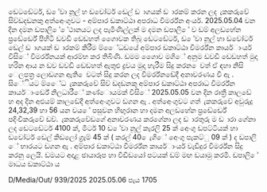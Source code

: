 ඩෙටඩේටර්, ඩ ේවා නූල් හ ඩවෝටර් ඩෙල් ඩ ාගයක් ඩ ාරකම් කරන ලද ැකකරුවේ සිව්ඩදඩනකු අත්අෙංගුවට - අම්පාර ඩකාට්ඨා අපරාධ විමර්ර්න අංර්ය. 2025.05.04 වන දින දමන ඩපාලි ේ ේථානයට ලද පැමිණිල්ලක් ම දමන ඩපාලි ේ ව ඩම් අලඩහේන ප්‍රඩේර්ඩේ පිහිටි ඩවඩි ඩෙඩහත් ගෙොවක තිබූ ඩෙටඩේටර්, ඩ ේවා නූල් හා ඩවෝටර් ඩෙල් ඩ ාගයක් ඩ ාරකම් කිරීම ම්ෙේධඩයේ අම්පාර ඩකාට්ඨා විමර්ර්න කායර්ාංර්ය විසිේ විමර්ර්නයක් ආරම්භ කර තිබිණි. ඩමම ගෙොව මගිේ අනුම ඩවඩි ඩෙඩහත් මුදා හරින ආය න ඩව ඩවඩි ඩෙඩහත් ඇතුළු ද්‍රවය මුදා හැරීම සිදු කරන ෙවත් ඒ ඳහා නිසි ෙලපත්‍ර ලොඩගන ඇති ෙවටත් සිදු කරන ලද විමර්ර්නඩේදී අනාවරණය වී ඇ . සිේියට ම්ෙේධ ැකකරුවේ සිව් ඩදඩනකු අම්පාර ඩකාට්ඨා අපරාධ විමර්ර්න කායර්ාංර්ඩේ නිලධාරීේ කණ්ොයමක් විසිේ 2025.05.05 වන දින රාත්‍රී කාලඩේ හ අද දින අළුයම් කාලඩේදී අත්අෙංගුවට ඩගන ඇ . අත්අෙංගුවට ගත් ැකකරුවේ අවුරුදු 24,32,39 හා 56 යන වය ේ පසුවන හිඟුරාන හා දමන අලඩහේන ප්‍රඩේර්ඩේ පදිංචිකරුවේ ඩව්. ැකකරුවේඩගේ අනාවරණය කරගේනා ලද ඩ ාරතුරු ම ඩ ාරා ගේනා ලද ඩෙටඩේටර් 4100 ක්, මීටර් 10 ඩ ේවා නූල් කැරලි 25 ක් අෙංගු ඩපට්ටියක් හා ඩවෝටර් ඩෙල් කිඩලෝ ග්‍රෑම් 45 ක් ( කරල් 40 ෙැගිේ අෙංගු පැකට්ු 09 ක් ) ද ඩපාලි ේ භාරයට ඩගන ඇ . අම්පාර ඩකාට්ඨා විමර්ර්න කායර්ාංර්ය වැඩිදුර විමර්ර්න සිදු කරනු ලෙයි. ඩමයට අදාළ ඡායාරූප හා වීඩිඩයෝ පටයක් ඩම් මඟ ඩයාමු කරමි. ඩපාලි ේ මාධය ඩකාට්ඨා ය

D/Media/Out/ 939/2025 2025.05.06 පැය 1705